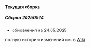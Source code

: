 #### Текущая сборка
##### Сборка 20250524
* обновления на 24.05.2025
 
полную историю изменений см. в [Wiki](https://github.com/magos-linux/magos-linux/wiki/История)
